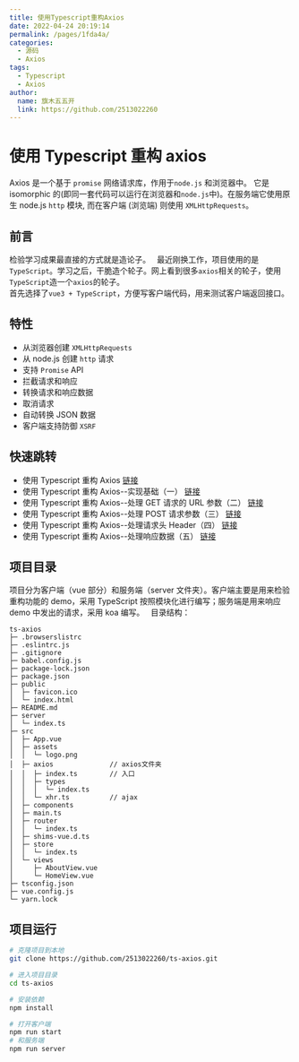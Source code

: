 ```yaml
---
title: 使用Typescript重构Axios
date: 2022-04-24 20:19:14
permalink: /pages/1fda4a/
categories:
  - 源码
  - Axios
tags:
  - Typescript
  - Axios
author:
  name: 旗木五五开
  link: https://github.com/2513022260
---
```


# 使用 Typescript 重构 axios

Axios 是一个基于 `promise` 网络请求库，作用于`node.js` 和浏览器中。 它是 isomorphic 的(即同一套代码可以运行在浏览器和`node.js`中)。在服务端它使用原生 node.js `http` 模块, 而在客户端 (浏览端) 则使用 `XMLHttpRequests`。

<!-- more -->

## 前言

检验学习成果最直接的方式就是造论子。  
最近刚换工作，项目使用的是`TypeScript`。学习之后，干脆造个轮子。网上看到很多`axios`相关的轮子，使用`TypeScript`造一个`axios`的轮子。  
首先选择了`vue3 + TypeScript`，方便写客户端代码，用来测试客户端返回接口。

## 特性

- 从浏览器创建 `XMLHttpRequests`
- 从 node.js 创建 `http` 请求
- 支持 `Promise` API
- 拦截请求和响应
- 转换请求和响应数据
- 取消请求
- 自动转换 JSON 数据
- 客户端支持防御 `XSRF`

## 快速跳转

- 使用 Typescript 重构 Axios [链接](/pages/1fda4a/)
- 使用 Typescript 重构 Axios--实现基础（一） [链接](/pages/7feef0/)
- 使用 Typescript 重构 Axios--处理 GET 请求的 URL 参数（二） [链接](/pages/518c20/)
- 使用 Typescript 重构 Axios--处理 POST 请求参数（三） [链接](/pages/a667c9/)
- 使用 Typescript 重构 Axios--处理请求头 Header（四） [链接](/pages/52e3b8/)
- 使用 Typescript 重构 Axios--处理响应数据（五） [链接](/pages/5e813a/)

## 项目目录

项目分为客户端（vue 部分）和服务端（server 文件夹）。客户端主要是用来检验重构功能的 demo，采用 TypeScript 按照模块化进行编写；服务端是用来响应 demo 中发出的请求，采用 koa 编写。  
目录结构：

```
ts-axios
├─ .browserslistrc
├─ .eslintrc.js
├─ .gitignore
├─ babel.config.js
├─ package-lock.json
├─ package.json
├─ public
│  ├─ favicon.ico
│  └─ index.html
├─ README.md
├─ server
│  └─ index.ts
├─ src
│  ├─ App.vue
│  ├─ assets
│  │  └─ logo.png
│  ├─ axios              // axios文件夹
│  │  ├─ index.ts        // 入口
│  │  ├─ types
│  │  │  └─ index.ts
│  │  └─ xhr.ts          // ajax
│  ├─ components
│  ├─ main.ts
│  ├─ router
│  │  └─ index.ts
│  ├─ shims-vue.d.ts
│  ├─ store
│  │  └─ index.ts
│  └─ views
│     ├─ AboutView.vue
│     └─ HomeView.vue
├─ tsconfig.json
├─ vue.config.js
└─ yarn.lock
```

## 项目运行

```bash
# 克隆项目到本地
git clone https://github.com/2513022260/ts-axios.git

# 进入项目目录
cd ts-axios

# 安装依赖
npm install

# 打开客户端
npm run start
# 和服务端
npm run server
```
